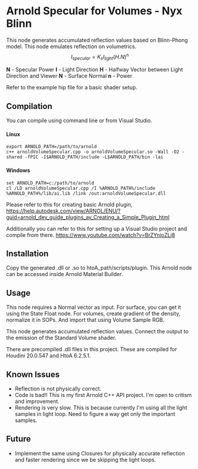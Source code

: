 # Arnold Specular for Volumes - Nyx Blinn

This node generates accumulated reflection values based on Blinn-Phong model. This node emulates reflection on volumetrics. 
$$I_{specular} = K_s I_{light}(H.N)^{n}$$

**N** - Specular Power
**I**   - Light Direction
**H** - Halfway Vector between Light Direction and Viewer
**N** - Surface Normal
**n** - Power


Refer to the example hip file for a basic shader setup.

## Compilation
You can compile using command line or from Visual Studio.

#### Linux
````
export ARNOLD_PATH=/path/to/arnold
c++ arnoldVolumeSpecular.cpp -o arnoldVolumeSpecular.so -Wall -O2 -shared -fPIC -I$ARNOLD_PATH/include -L$ARNOLD_PATH/bin -lai
````

#### Windows

````
set ARNOLD_PATH=c:/path/to/arnold
cl /LD arnoldVolumeSpecular.cpp /I %ARNOLD_PATH%/include %ARNOLD_PATH%/lib/ai.lib /link /out:arnoldVolumeSpecular.dll
````

Please refer to this for creating basic Arnold plugin,
https://help.autodesk.com/view/ARNOL/ENU/?guid=arnold_dev_guide_plugins_av_Creating_a_Simple_Plugin_html

Additionally you can refer to this for setting up a Visual Studio project and compile from there. 
https://www.youtube.com/watch?v=BrZYnjoZLj8

## Installation
 Copy the generated .dll or .so to htoA_path/scripts/plugin. 
 This Arnold node can be accessed inside Arnold Material Builder. 

## Usage 

This node requires a Normal vector as input. 
For surface, you can get it using the State Float node. 
For volumes, create gradient of the density, normalize it in SOPs.  And import that using Volume Sample RGB.

This node generates accumulated reflection values. Connect the output to the emission of the Standard Volume shader.

There are precompiled .dll files in this project. These are compiled for 
Houdini 20.0.547 and HtoA 6.2.5.1.

## Known Issues

 - Reflection is not physically correct.
 - Code is bad!! This is my first Arnold C++ API project. I'm open to critism and improvement. 
 - Rendering is very slow. This is because currently I'm using all the light samples in light loop. Need to figure a way get only the important samples.
## Future
 - Implement the same using Closures for physically accurate reflection and faster rendering since we be skipping the light loops.

